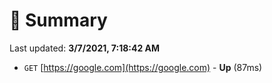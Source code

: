 # 📖 Summary
Last updated: **3/7/2021, 7:18:42 AM**

- `GET` [https://google.com](https://google.com) - **Up** (87ms)
